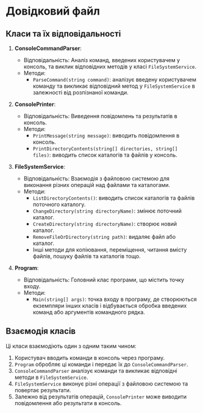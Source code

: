 ﻿# Довідковий файл

## Класи та їх відповідальності

1. **ConsoleCommandParser**:
   - Відповідальність: Аналіз команд, введених користувачем у консоль, та виклик відповідних методів у класі `FileSystemService`.
   - Методи:
     - `ParseCommand(string command)`: аналізує введену користувачем команду та викликає відповідний метод у `FileSystemService` в залежності від розпізнаної команди.

2. **ConsolePrinter**:
   - Відповідальність: Виведення повідомлень та результатів в консоль.
   - Методи:
     - `PrintMessage(string message)`: виводить повідомлення в консоль.
     - `PrintDirectoryContents(string[] directories, string[] files)`: виводить список каталогів та файлів у консоль.

3. **FileSystemService**:
   - Відповідальність: Взаємодія з файловою системою для виконання різних операцій над файлами та каталогами.
   - Методи:
     - `ListDirectoryContents()`: виводить список каталогів та файлів поточного каталогу.
     - `ChangeDirectory(string directoryName)`: змінює поточний каталог.
     - `CreateDirectory(string directoryName)`: створює новий каталог.
     - `RemoveFileOrDirectory(string path)`: видаляє файл або каталог.
     - Інші методи для копіювання, переміщення, читання вмісту файлів, пошуку файлів та каталогів тощо.

4. **Program**:
   - Відповідальність: Головний клас програми, що містить точку входу.
   - Методи:
     - `Main(string[] args)`: точка входу в програму, де створюються екземпляри інших класів і відбувається обробка введених команд або аргументів командного рядка.

## Взаємодія класів

Ці класи взаємодіють один з одним таким чином:
1. Користувач вводить команди в консоль через програму.
2. `Program` обробляє ці команди і передає їх до `ConsoleCommandParser`.
3. `ConsoleCommandParser` аналізує команди та викликає відповідні методи в `FileSystemService`.
4. `FileSystemService` виконує різні операції з файловою системою та повертає результати.
5. Залежно від результатів операцій, `ConsolePrinter` може виводити повідомлення або результати в консоль.
